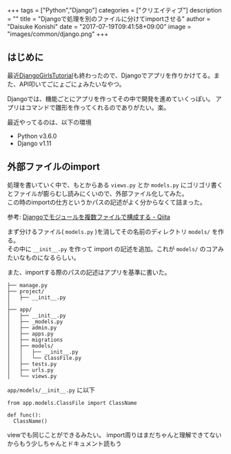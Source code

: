 +++
tags = ["Python","Django"]
categories = ["クリエイティブ"]
description = ""
title = "Djangoで処理を別のファイルに分けてimportさせる"
author = "Daisuke Konishi"
date = "2017-07-19T09:41:58+09:00"
image = "images/common/django.png"
+++

## はじめに
最近[DjangoGirlsTutorial](https://www.gitbook.com/book/djangogirlsjapan/workshop_tutorialjp/details)も終わったので、Djangoでアプリを作りかけてる。また、API叩いてごにょごにょみたいなやつ。

Djangoでは、機能ごとにアプリを作ってその中で開発を進めていくっぽい。
アプリはコマンドで雛形を作ってくれるのでありがたい。楽。

最近やってるのは、以下の環境

- Python v3.6.0
- Django v1.11

## 外部ファイルのimport
処理を書いていく中で、もとからある ``views.py`` とか ``models.py`` にゴリゴリ書くとファイルが膨らむし読みにくいので、外部ファイル化してみた。  
この時のimportの仕方というかパスの記述がよく分からなくて詰まった。

参考: [Djangoでモジュールを複数ファイルで構成する - Qiita](http://qiita.com/RyoMa_0923/items/c4ca5bd070e823403fdf#model%E3%82%92%E8%A4%87%E6%95%B0%E3%83%95%E3%82%A1%E3%82%A4%E3%83%AB%E3%81%AB%E5%88%86%E5%89%B2)

まず分けるファイル( ``models.py`` )を消してその名前のディレクトリ ``models/`` を作る。  
その中に ``__init__.py`` を作って import の記述を追加。これが ``models/`` のコアみたいなものになるらしい。  

また、importする際のパスの記述はアプリを基準に書いた。

```
├── manage.py
├── project/
│   ├── __init__.py
│
├── app/
│   ├── __init__.py
│   ├── _models.py
│   ├── admin.py
│   ├── apps.py
│   ├── migrations
│   ├── models/
│   │   ├── __init__.py
│   │   └── ClassFile.py
│   ├── tests.py
│   ├── urls.py
│   └── views.py
```

``app/models/__init__.py`` に以下

```
from app.models.ClassFile import ClassName

def func():
  ClassName()
```

viewでも同じことができるみたい。
import周りはまだちゃんと理解できてないからもう少しちゃんとドキュメント読もう
